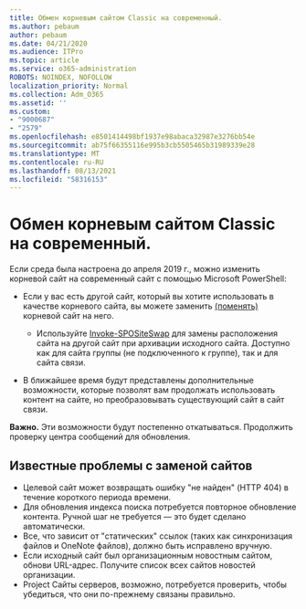 ```yaml
---
title: Обмен корневым сайтом Classic на современный.
ms.author: pebaum
author: pebaum
ms.date: 04/21/2020
ms.audience: ITPro
ms.topic: article
ms.service: o365-administration
ROBOTS: NOINDEX, NOFOLLOW
localization_priority: Normal
ms.collection: Adm_O365
ms.assetid: ''
ms.custom:
- "9000687"
- "2579"
ms.openlocfilehash: e8501414498bf1937e98abaca32987e3276bb54e
ms.sourcegitcommit: ab75f66355116e995b3cb5505465b31989339e28
ms.translationtype: MT
ms.contentlocale: ru-RU
ms.lasthandoff: 08/13/2021
ms.locfileid: "58316153"
---
```

# <a name="swap-your-classic-root-site-with-a-modern-site"></a>Обмен корневым сайтом Classic на современный.

Если среда была настроена до апреля 2019 г., можно изменить корневой сайт на современный сайт с помощью Microsoft PowerShell:

- Если у вас есть другой сайт, который вы хотите использовать в качестве корневого сайта, вы можете заменить [(поменять)](https://docs.microsoft.com/sharepoint/modern-root-site) корневой сайт на него. 
    - Используйте [Invoke-SPOSiteSwap](https://docs.microsoft.com/powershell/module/sharepoint-online/invoke-spositeswap?view=sharepoint-ps) для замены расположения сайта на другой сайт при архивации исходного сайта. Доступно как для сайта группы (не подключенного к группе), так и для сайта связи. 

- В ближайшее время будут представлены дополнительные возможности, которые позволят вам продолжать использовать контент на сайте, но преобразовывать существующий сайт в сайт связи. 

**Важно.** Эти возможности будут постепенно откатываться. Продолжить проверку центра сообщений для обновления. 

## <a name="known-issues-with-swapping-sites"></a>Известные проблемы с заменой сайтов

- Целевой сайт может возвращать ошибку "не найден" (HTTP 404) в течение короткого периода времени.
- Для обновления индекса поиска потребуется повторное обновление контента. Ручной шаг не требуется — это будет сделано автоматически.
- Все, что зависит от "статических" ссылок (таких как синхронизация файлов и OneNote файлов), должно быть исправлено вручную.
- Если исходный сайт был организационным новостным сайтом, обнови URL-адрес. Получите список всех сайтов новостей организации.
- Project Сайты серверов, возможно, потребуется проверить, чтобы убедиться, что они по-прежнему связаны правильно.
